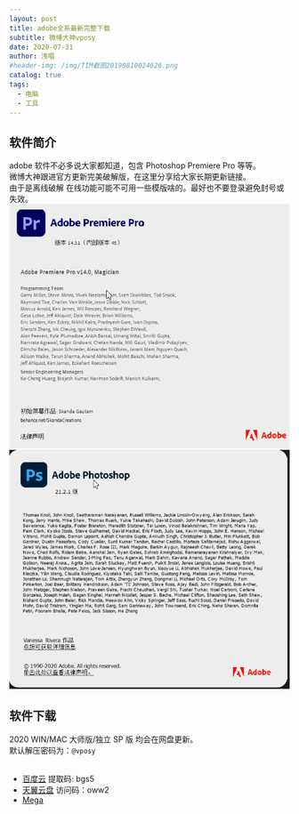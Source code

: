 ```yaml
---
layout: post
title: adobe全系最新完整下载
subtitle: 微博大神vposy
date: 2020-07-31
author: 浅唱
#header-img: /img/TIM截图20190810024626.png
catalog: true
tags:
  - 电脑
  - 工具
---
```


## 软件简介

adobe 软件不必多说大家都知道，包含 Photoshop Premiere Pro 等等。  
微博大神跟进官方更新完美破解版，在这里分享给大家长期更新链接。  
由于是离线破解 在线功能可能不可用一些模版啥的。最好也不要登录避免封号或失效。  
![QQ拼音截图20200731230546.png](/img/QQ拼音截图20200731230546.png)
![QQ拼音截图20200731230456.png](/img/QQ拼音截图20200731230456.png)

## 软件下载

2020 WIN/MAC 大师版/独立 SP 版 均会在网盘更新。  
默认解压密码为：`@vposy`  
 ​​​
- [百度云](https://pan.baidu.com/s/1YAnqW363Q6Oyauhoqc13VQ) 提取码: bgs5  
- [天翼云盘](https://cloud.189.cn/t/zIrMJnJ7jaiy) 访问码：oww2  
- [Mega](mega.nz/folder/VBtEkSrB#Z8okcxv0hahd3mKDs_iAig)
